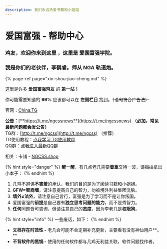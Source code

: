 ```yaml
---
description: 我们永远热爱书籍和小姐姐
---
```


# 爱国富强 - 帮助中心

### **鸡友**，欢迎你来到这里 ，这里是 爱国富强学院。

### 我是你们的老伙伴，李鹤睿。师从 NGA 轨道炮。

{% page-ref page="xin-shou-jiao-cheng.md" %}

这里是许多 **爱国富强鸡友** 的 **第一站！**

你可能需要知道的 **99%** 应该都可以在 **左侧栏目** 找到。~~（语句符合广告法）~~

官网：[China.TG](https://china.tg)

**公告：**[**https://t.me/ngcssnews**](https://t.me/ngcssnews) **（必加，常见最新问题都会发公告）**  
TG群：[http://t.me/ngcss](http://t.me/ngcss) （推荐）  
TG使用教程：[点我学习 TG使用教程](https://www.lisuanlaoji.help/cjwt/li-lao-ji-yu-jian-de-meng-huan-wen-ti-jin-ji#telegram-shi-shen-me-wei-shen-me-shi-yong-telegram-ru-he-shi-yong-telegram)  
QQ群：[点我进入最新QQ群](http://qq.group.ngcss.wang)

相关：卡铺 - [NGCSS.shop](https://ngcss.shop)

{% hint style="danger" %}
**醒一醒**，有几点老几需要**着重**交待一波，请~~掏出~~拿出小本子：
{% endhint %}

1. 几鸡不避讳**不害羞**的承认，我们的目的是为了阅读书籍和小姐姐。
2. **GFW=智商墙**，请注意提高自己的智力，勿被境外利益集团洗脑。
3. **墙外≠法外**，请注意自己言行，富强是为了学习而不是让你叛国。
4. 爱国富强的**前提**是自己要有**独立思考问题的能力**，而不是秀智力。
5. **任何**问题皆可咨询，但请注意自己的**态度**，因为李老几是**权限狗**。

{% hint style="info" %}
一些废话，如下：
{% endhint %}

* **文档存在时效性 -** 老几会可能不会定期补充更新，主要看有没有神仙用户**。**
* **不背软件的黑锅 -** 使用的任何软件都与几鸡无利益关联，软件问题找作者。

